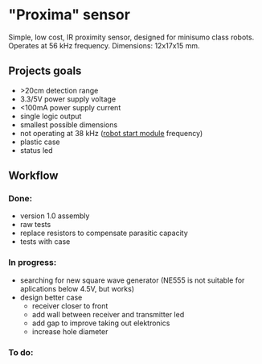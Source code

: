 # "Proxima" sensor

Simple, low cost, IR proximity sensor, designed for minisumo class robots. Operates at 56 kHz frequency. Dimensions: 12x17x15 mm.

## Projects goals
- \>20cm detection range
- 3.3/5V power supply voltage
- \<100mA power supply current
- single logic output
- smallest possible dimensions
- not operating at 38 kHz ([robot start module](https://p1r.se/startmodule/) frequency)
- plastic case
- status led

## Workflow

### Done:
- version 1.0 assembly
- raw tests
- replace resistors to compensate parasitic capacity
- tests with case

### In progress:
- searching for new square wave generator (NE555 is not suitable for aplications below 4.5V, but works)
- design better case 
	* receiver closer to front
	* add wall between receiver and transmitter led
	* add gap to improve taking out elektronics
	* increase hole diameter

### To do:
